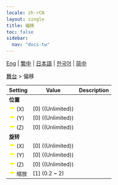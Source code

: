 ```yaml
---
locale: zh-rCN
layout: single
title: 偏移
toc: false
sidebar:
  nav: "docs-tw"
---
```

[Eng](/dancexr/menu/2025.4/stage/offset) | [繁中](/tw/dancexr/menu/2025.4/stage/offset) | [日本語](/jp/dancexr/menu/2025.4/stage/offset) | [한국어](/kr/dancexr/menu/2025.4/stage/offset) | [简中](/zh/dancexr/menu/2025.4/stage/offset)

[舞台](../menu#舞台) > 偏移



| Setting | Value | Description |
| :--- | --- | :--- |
|<nobr> <b>位置</b></nobr>|| 
|<nobr><img src="/images/icon/ic_slider.png" alt="slider icon"/> (X)</nobr>| [0] ((Unlimited)) | 
|<nobr><img src="/images/icon/ic_slider.png" alt="slider icon"/> (Y)</nobr>| [0] ((Unlimited)) | 
|<nobr><img src="/images/icon/ic_slider.png" alt="slider icon"/> (Z)</nobr>| [0] ((Unlimited)) | 
|<nobr> <b>旋转</b></nobr>|| 
|<nobr><img src="/images/icon/ic_slider.png" alt="slider icon"/> (X)</nobr>| [0] ((Unlimited)) | 
|<nobr><img src="/images/icon/ic_slider.png" alt="slider icon"/> (Y)</nobr>| [0] ((Unlimited)) | 
|<nobr><img src="/images/icon/ic_slider.png" alt="slider icon"/> (Z)</nobr>| [0] ((Unlimited)) | 
|<nobr><img src="/images/icon/ic_slider.png" alt="slider icon"/> 缩放</nobr>| [1] (0.2 ~ 2) | 
